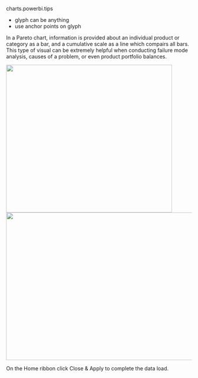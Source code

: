 charts.powerbi.tips

- glyph can be anything
- use anchor points on glyph


In a Pareto chart, information is provided about an individual product or category as a bar, and a cumulative scale as a line which compairs all bars.  This type of visual can be extremely helpful when conducting failure mode analysis, causes of a problem, or even product portfolio balances. 

<img align="left" width="450" height="400" src="https://powerbi.tips/wp-content/uploads/2016/10/Pareto-Final-Product.png">

<img align="center" width="650" height="400" src="https://powerbi.tips/wp-content/uploads/2016/10/Load-Data-to-Query-Editor.png">



On the Home ribbon click Close & Apply to complete the data load.
